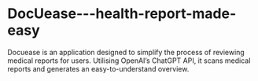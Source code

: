 # DocUease---health-report-made-easy
Docuease is an application designed to simplify the process of reviewing medical reports for users. Utilising OpenAI’s ChatGPT API, it scans medical reports and generates an easy-to-understand overview.
